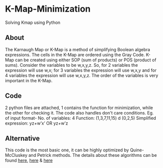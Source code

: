 # K-Map-Minimization
Solving Kmap using Python
## About
The Karnaugh Map or K-Map is a method of simplifying Boolean algebra expressions. The cells in the K-Map are ordered using the Gray Code. K-Map can be created using either SOP (sum of products) or POS (product of sums). Consider the variables to be w,x,y,z. So, for 2 variables the expression will use w,x; for 3 variables the expression will use w,x,y and for 4 variables the expression will use w,x,y,z. The order of the variables is very important in the K-Map.
## Code
2 python files are attached, 1 contains the function for minimization, while the other for checking it.
The code also handles don't care conditions. Eg. of input format-
  No. of variables: 4
  Function: (1,3,7,11,15) d (0,2,5)
  Simplified expression: yz+w’x’ OR yz+w’z
## Alternative
This code is the most basic one, it can be highly optimized by Quine-McCluskey and Petrick methods.
The details about these algorithms can be found [here](https://en.wikipedia.org/wiki/Quine%E2%80%93McCluskey_algorithm), [here](https://en.wikipedia.org/wiki/Petrick%27s_method) & [here](http://www.cs.columbia.edu/~cs6861/handouts/quine-mccluskey-handout.pdf)
